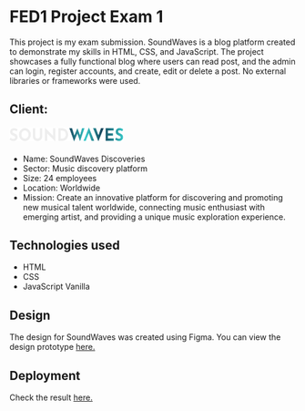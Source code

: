 # FED1 Project Exam 1
This project is my exam submission. SoundWaves is a blog platform created to demonstrate my skills in HTML, CSS, and JavaScript. The project showcases a fully functional blog where users can read post, and the admin can login, register accounts, and create, edit or delete a post. No external libraries or frameworks were used.

## Client:
#### <img src="https://raw.githubusercontent.com/NoroffFEU/FED1-PE1-Whisperpiano/698fe34dd2827b6acdeba1fd62f99decec7f26c9/assets/img/logogit.svg" alt="SoundWaves Logo" width="200">

- Name: SoundWaves Discoveries
- Sector: Music discovery platform
- Size: 24 employees
- Location: Worldwide
- Mission: Create an innovative platform for discovering and promoting new musical talent worldwide, connecting music enthusiast with emerging artist, and providing a unique music exploration experience.

## Technologies used
- HTML
- CSS
- JavaScript Vanilla
  
## Design
The design for SoundWaves was created using Figma. You can view the design prototype [here.](https://www.figma.com/design/icOQurLxi4fCyjSKZn8VXA/Project-Exam-1?node-id=0%3A1&t=dw6jSkTdCJZEdbnP-1)

## Deployment
Check the result [here.](https://norofffeu.github.io/FED1-PE1-Whisperpiano/index.html)

